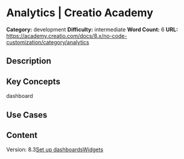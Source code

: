 # Analytics | Creatio Academy

**Category:** development **Difficulty:** intermediate **Word Count:** 6
**URL:**
https://academy.creatio.com/docs/8.x/no-code-customization/category/analytics

## Description

## Key Concepts

dashboard

## Use Cases

## Content

Version:
8.3[Set up dashboards](/docs/8.x/no-code-customization/customization-tools/ui-and-business-logic-customization/element-setup-examples/analytics/set-up-dashboards-in-freedom-ui-designer)[Widgets](/docs/8.x/no-code-customization/customization-tools/ui-and-business-logic-customization/element-setup-examples/analytics/set-up-dashboards)
